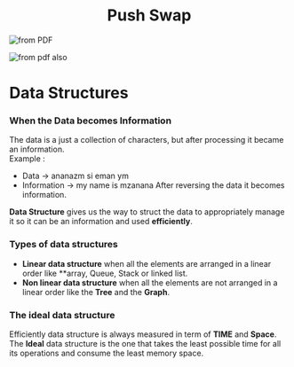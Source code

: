 <h1 align = "center" >Push Swap</h1>

![from PDF](https://i.imgur.com/x9fIenY.png)

![from pdf also](https://i.imgur.com/47oVa3Q.png)

# Data Structures

### When the **Data** becomes **Information**
The data is a just a collection of characters, but after processing it became an information.  
Example :  
+ Data -> ananazm si eman ym
+ Information ->  my name is mzanana
After reversing the data it becomes information.

**Data Structure** gives us the way to struct the data to appropriately manage it so it can be an information and used **efficiently**.

### Types of data structures
+ **Linear data structure** when all the elements are arranged in a linear order like **array,  Queue, Stack or linked list.
+ **Non linear data structure** when all the elements are not arranged in a linear order like the **Tree** and the **Graph**.

### The ideal data structure
Efficiently data structure is always measured in term of **TIME** and **Space**.  
The **Ideal** data structure is the one that takes the least possible time for all its operations and consume the least memory space.  
